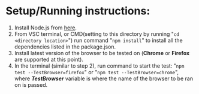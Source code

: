 # **Setup/Running instructions:**

1. Install Node.js from [here](https://nodejs.org/en/).
2. From VSC terminal, or CMD(setting to this directory by running "`cd <directory location>`") run command "`npm install`" to install all the dependencies listed in the package.json.
3. Install latest version of the browser to be tested on (**Chrome** or **Firefox** are supported at this point).
4. In the terminal (similar to step 2), run command to start the test:
   "`npm test --TestBrowser=firefox`" or "`npm test --TestBrowser=chrome`", where **_TestBrowser_** variable is where the name of the browser to be ran on is passed.
